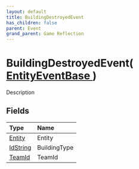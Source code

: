 ```yaml
---
layout: default
title: BuildingDestroyedEvent
has_children: false
parent: Event
grand_parent: Game Reflection
---
```

# BuildingDestroyedEvent( [ EntityEventBase ](/riftbreaker-wiki/docs/game-reflection/events/entity_event_base/) )
Description 

## Fields

| Type | Name |
|:----------|:--------------|
| [Entity](/riftbreaker-wiki/docs/game-reflection/classes/entity/) | Entity |
| [IdString](/riftbreaker-wiki/docs/game-reflection/components/id_string/) | BuildingType |
| [TeamId](/riftbreaker-wiki/docs/game-reflection/classes/team_id/) | TeamId |

